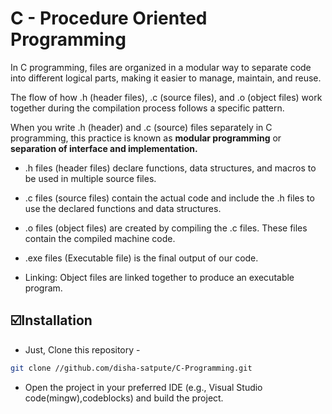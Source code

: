 # C - Procedure Oriented Programming 

In C programming, files are organized in a modular way to separate code into different logical parts, making it easier to manage, maintain, and reuse. 

The flow of how .h (header files), .c (source files), and .o (object files) work together during the compilation process follows a specific pattern.

When you write .h (header) and .c (source) files separately in C programming, this practice is known as **modular programming** or **separation of interface and implementation.**


- .h files (header files) declare functions, data structures, and macros to be used in multiple source files.
- .c files (source files) contain the actual code and include the .h files to use the declared functions and data structures.
- .o files (object files) are created by compiling the .c files. These files contain the compiled machine code.
- .exe files (Executable file) is the final output of our code.

- Linking: Object files are linked together to produce an executable program.

## ☑️Installation
- Just, Clone this repository - 
````bash 
git clone //github.com/disha-satpute/C-Programming.git
````
- Open the project in your preferred IDE (e.g., Visual Studio code(mingw),codeblocks) and build the project.
